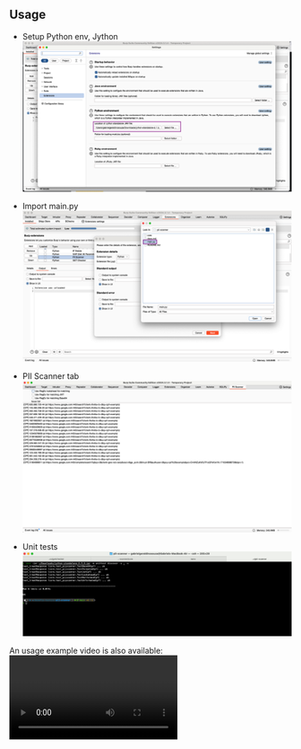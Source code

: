 ## Usage

- Setup Python env, Jython
![Jython](Jython.png)

- Import main.py
![Main](Main.png)

- PII Scanner tab
![PII Scanner](PIIScanner.png)

- Unit tests
![Unit tests](UnitTests.png)

An usage example video is also available:
![Usage](PIIScanner_Usage.mp4)
